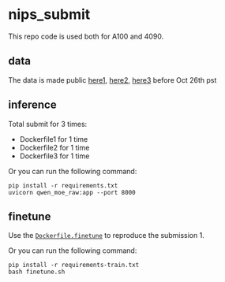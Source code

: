 # nips_submit

This repo code is used both for A100 and 4090.

## data

The data is made public [here1](https://huggingface.co/datasets/Facico/test), [here2](https://huggingface.co/datasets/Facico/test2), [here3](https://huggingface.co/datasets/Facico/test3) before Oct 26th pst


## inference

Total submit for 3 times:
- Dockerfile1  for 1 time
- Dockerfile2  for 1 time
- Dockerfile3  for 1 time

Or you can run the following command:
```
pip install -r requirements.txt
uvicorn qwen_moe_raw:app --port 8000
```

## finetune

Use the [`Dockerfile.finetune`](Dockerfile.finetune) to reproduce the submission 1.

Or you can run the following command:
```
pip install -r requirements-train.txt
bash finetune.sh
```
